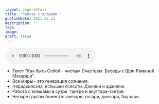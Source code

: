 ```yaml
---
layout: page-detail
title: "Работа с клешами "
publishDate: 2021.02.13
description: ""
tags:
image:
draft: false
---
```


<audio title="2021.02.13 - Работа с клешами .mp3" src="https://filer-api.advayta.org/v1.0/public/files/73731" controls=""></audio>

* Текст "Как быть Собой - чистым Счастьем. Беседы с Шри Раманой Махарши".
* Все миры - это генерация сознания.
* Нидидхьясана, вспышки ясности. Джняни и аджняни.
* Работа с клешами в сутре, тантре и ануттара-тантре.
* Четыре группы божеств: кхечари, гочари, дикчари, бхучари.

  
